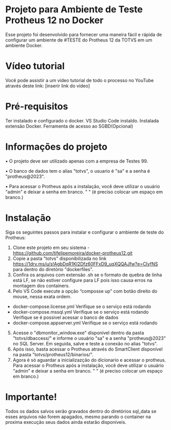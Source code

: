 # Projeto para Ambiente de Teste Protheus 12 no Docker
Esse projeto foi desenvolvido para fornecer uma maneira fácil e rápida de configurar um ambiente de #TESTE do Protheus 12 da TOTVS em um ambiente Docker.

# Vídeo tutorial
Você pode assistir a um vídeo tutorial de todo o processo no YouTube através deste link: [inserir link do vídeo]

# Pré-requisitos
Ter instalado e configurado o docker.
VS Studio Code instaldo.
Instalada extensão Docker.
Ferramenta de acesso ao SGBD(Opcional)

# Informações do projeto
•	O projeto deve ser utilizado apenas com a empresa de Testes 99. 

•	O banco de dados tem o alias "totvs", o usuario é "sa" e a senha é "protheus@2023". 

•	Para acessar o Protheus após a instalação, você deve utilizar o usuário "admin" e deixar a senha em branco. " " (é preciso colocar um espaço em branco.)

# Instalação
Siga os seguintes passos para instalar e configurar o ambiente de teste do Protheus:
1.	Clone este projeto em seu sistema - https://github.com/tifelipemoreira/docker-protheus12.git
2.	Copie a pasta "totvs" disponibilizada no link https://1drv.ms/u/s!AgbDqR1KI2Dfz60FFxD9_uqXQQAJfw?e=CIyfNS para dentro do diretório "dockerfiles".
3.	Confira os arquivos com extensão .sh se o formato de quebra de linha está LF, se não estiver configure para LF pois isso causa erros na montagem dos containers.
4.	Pelo VS Code execute a opção “composse up” com botão direito do mouse, nessa exata ordem.
  *  docker-compose.license.yml
      Verifique se o serviço está rodando
  *  docker-compose.mssql.yml
      Verifique se o serviço está rodando
      Verifique se é possivel acessar o banco de dados
  *  docker-compose.appserver.yml
      Verifique se o serviço está rodando
5.	Acesse o "dbmonitor_window.exe" disponível dentro da pasta "totvs/dbaccess/" e informe o usuário "sa" e a senha "protheus@2023" no SQL Server. Em seguida, salve e teste a conexão no alias "totvs".
6.	Após isso, basta acessar o Protheus através do SmartClient disponível na pasta "totvs/protheus12/binarios/".
7.  Agora é só aguardar a inicializazção do dicionario e acessar o protheus. Para acessar o Protheus após a instalação, você deve utilizar o usuário "admin" e deixar a senha em branco. " " (é preciso colocar um espaço em branco.)

# Importante!
Todos os dados salvos serão gravados dentro do diretórios sql_data se esses arquivos não forem apagados, mesmo parando o container na proxima execução seus dados ainda estarão disponíveis.



